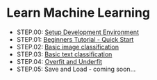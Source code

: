 Learn Machine Learning
===

- STEP.00: [Setup Development Environment](step_00/README.md)
- STEP.01: [Beginners Tutorial - Quick Start](step_01/README.md)
- STEP.02: [Basic image classification](step_02/README.md)
- STEP.03: [Basic text classification](step_03/README.md)
- STEP.04: [Overfit and Underfit](step_04/README.md)
- STEP.05: Save and Load - coming soon...
